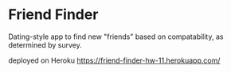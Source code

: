 # Friend Finder

Dating-style app to find new "friends" based on compatability, as determined by survey.  

deployed on Heroku
https://friend-finder-hw-11.herokuapp.com/ 